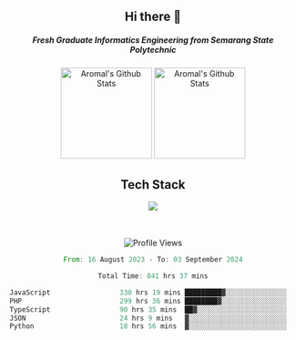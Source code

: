 <div align="center">
  <h2>Hi there 👋</h2>

  <h5>Fresh Graduate Informatics Engineering from Semarang State Polytechnic</h5>

  <img
    height="160"
    alt="Aromal's Github Stats"
    src="https://github-readme-stats.vercel.app/api?username=dafariski77&show_icons=true&theme=tokyonight&count_private=true"
  />
  <img
    alt="Aromal's Github Stats"
    height="160"
    src="https://github-readme-stats.vercel.app/api/top-langs/?username=dafariski77&layout=compact&theme=tokyonight"
  />

  <h2>Tech Stack</h2>
  <a href="https://skillicons.dev">
    <img src="https://skillicons.dev/icons?i=express,nextjs,laravel,mysql,mongodb,redis,prisma,docker,git,gcp,tailwind&perline=14" />
  </a>

  <br /><br />
  <img src="https://komarev.com/ghpvc/?username=dafariski77&abbreviated=true" alt="Profile Views">
    
  <!--START_SECTION:waka-->

```rust
From: 16 August 2023 - To: 03 September 2024

Total Time: 841 hrs 37 mins

JavaScript                 330 hrs 19 mins █████████▓░░░░░░░░░░░░░░░   38.66 %
PHP                        299 hrs 36 mins ████████▓░░░░░░░░░░░░░░░░   35.07 %
TypeScript                 90 hrs 35 mins  ██▓░░░░░░░░░░░░░░░░░░░░░░   10.60 %
JSON                       24 hrs 9 mins   ▓░░░░░░░░░░░░░░░░░░░░░░░░   02.83 %
Python                     18 hrs 56 mins  ▓░░░░░░░░░░░░░░░░░░░░░░░░   02.22 %
```

<!--END_SECTION:waka-->
</div>
